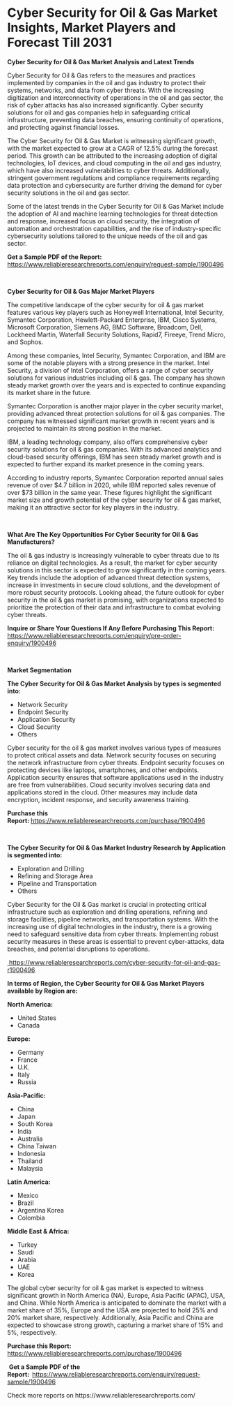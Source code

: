 <p><h1>Cyber Security for Oil & Gas Market Insights, Market Players and Forecast Till 2031</h1></p><p><strong>Cyber Security for Oil & Gas Market Analysis and Latest Trends</strong></p>
<p><p>Cyber Security for Oil & Gas refers to the measures and practices implemented by companies in the oil and gas industry to protect their systems, networks, and data from cyber threats. With the increasing digitization and interconnectivity of operations in the oil and gas sector, the risk of cyber attacks has also increased significantly. Cyber security solutions for oil and gas companies help in safeguarding critical infrastructure, preventing data breaches, ensuring continuity of operations, and protecting against financial losses.</p><p>The Cyber Security for Oil & Gas Market is witnessing significant growth, with the market expected to grow at a CAGR of 12.5% during the forecast period. This growth can be attributed to the increasing adoption of digital technologies, IoT devices, and cloud computing in the oil and gas industry, which have also increased vulnerabilities to cyber threats. Additionally, stringent government regulations and compliance requirements regarding data protection and cybersecurity are further driving the demand for cyber security solutions in the oil and gas sector.</p><p>Some of the latest trends in the Cyber Security for Oil & Gas Market include the adoption of AI and machine learning technologies for threat detection and response, increased focus on cloud security, the integration of automation and orchestration capabilities, and the rise of industry-specific cybersecurity solutions tailored to the unique needs of the oil and gas sector.</p></p>
<p><strong>Get a Sample PDF of the Report:&nbsp;</strong> <a href="https://www.reliableresearchreports.com/enquiry/request-sample/1900496">https://www.reliableresearchreports.com/enquiry/request-sample/1900496</a></p>
<p>&nbsp;</p>
<p><strong>Cyber Security for Oil & Gas Major Market Players</strong></p>
<p><p>The competitive landscape of the cyber security for oil & gas market features various key players such as Honeywell International, Intel Security, Symantec Corporation, Hewlett-Packard Enterprise, IBM, Cisco Systems, Microsoft Corporation, Siemens AG, BMC Software, Broadcom, Dell, Lockheed Martin, Waterfall Security Solutions, Rapid7, Fireeye, Trend Micro, and Sophos.</p><p>Among these companies, Intel Security, Symantec Corporation, and IBM are some of the notable players with a strong presence in the market. Intel Security, a division of Intel Corporation, offers a range of cyber security solutions for various industries including oil & gas. The company has shown steady market growth over the years and is expected to continue expanding its market share in the future.</p><p>Symantec Corporation is another major player in the cyber security market, providing advanced threat protection solutions for oil & gas companies. The company has witnessed significant market growth in recent years and is projected to maintain its strong position in the market.</p><p>IBM, a leading technology company, also offers comprehensive cyber security solutions for oil & gas companies. With its advanced analytics and cloud-based security offerings, IBM has seen steady market growth and is expected to further expand its market presence in the coming years.</p><p>According to industry reports, Symantec Corporation reported annual sales revenue of over $4.7 billion in 2020, while IBM reported sales revenue of over $73 billion in the same year. These figures highlight the significant market size and growth potential of the cyber security for oil & gas market, making it an attractive sector for key players in the industry.</p></p>
<p>&nbsp;</p>
<p><strong>What Are The Key Opportunities For Cyber Security for Oil & Gas Manufacturers?</strong></p>
<p><p>The oil & gas industry is increasingly vulnerable to cyber threats due to its reliance on digital technologies. As a result, the market for cyber security solutions in this sector is expected to grow significantly in the coming years. Key trends include the adoption of advanced threat detection systems, increase in investments in secure cloud solutions, and the development of more robust security protocols. Looking ahead, the future outlook for cyber security in the oil & gas market is promising, with organizations expected to prioritize the protection of their data and infrastructure to combat evolving cyber threats.</p></p>
<p><strong>Inquire or Share Your Questions If Any Before Purchasing This Report:</strong> <a href="https://www.reliableresearchreports.com/enquiry/pre-order-enquiry/1900496">https://www.reliableresearchreports.com/enquiry/pre-order-enquiry/1900496</a></p>
<p>&nbsp;</p>
<p><strong>Market Segmentation</strong></p>
<p><strong>The Cyber Security for Oil & Gas Market Analysis by types is segmented into:</strong></p>
<p><ul><li>Network Security</li><li>Endpoint Security</li><li>Application Security</li><li>Cloud Security</li><li>Others</li></ul></p>
<p><p>Cyber security for the oil & gas market involves various types of measures to protect critical assets and data. Network security focuses on securing the network infrastructure from cyber threats. Endpoint security focuses on protecting devices like laptops, smartphones, and other endpoints. Application security ensures that software applications used in the industry are free from vulnerabilities. Cloud security involves securing data and applications stored in the cloud. Other measures may include data encryption, incident response, and security awareness training.</p></p>
<p><strong>Purchase this Report:&nbsp;</strong><a href="https://www.reliableresearchreports.com/purchase/1900496">https://www.reliableresearchreports.com/purchase/1900496</a></p>
<p>&nbsp;</p>
<p><strong>The Cyber Security for Oil & Gas Market Industry Research by Application is segmented into:</strong></p>
<p><ul><li>Exploration and Drilling</li><li>Refining and Storage Area</li><li>Pipeline and Transportation</li><li>Others</li></ul></p>
<p><p>Cyber Security for the Oil & Gas market is crucial in protecting critical infrastructure such as exploration and drilling operations, refining and storage facilities, pipeline networks, and transportation systems. With the increasing use of digital technologies in the industry, there is a growing need to safeguard sensitive data from cyber threats. Implementing robust security measures in these areas is essential to prevent cyber-attacks, data breaches, and potential disruptions to operations.</p></p>
<p><a href="https://www.reliableresearchreports.com/cyber-security-for-oil-and-gas-r1900496">&nbsp;https://www.reliableresearchreports.com/cyber-security-for-oil-and-gas-r1900496</a></p>
<p><strong>In terms of Region, the Cyber Security for Oil & Gas Market Players available by Region are:</strong></p>
<p>
    <p> <strong> North America: </strong>
        <ul>
            <li>United States</li>
            <li>Canada</li>
        </ul>
        </p> 
    <p> <strong> Europe: </strong>
        <ul>
            <li>Germany</li>
            <li>France</li>
            <li>U.K.</li>
            <li>Italy</li>
            <li>Russia</li>
        </ul>
        </p> 
    <p> <strong> Asia-Pacific: </strong>
        <ul>
            <li>China</li>
            <li>Japan</li>
            <li>South Korea</li>
            <li>India</li>
            <li>Australia</li>
            <li>China Taiwan</li>
            <li>Indonesia</li>
            <li>Thailand</li>
            <li>Malaysia</li>
        </ul>
        </p> 
    <p> <strong> Latin America: </strong>
        <ul>
            <li>Mexico</li>
            <li>Brazil</li>
            <li>Argentina Korea</li>
            <li>Colombia</li>
        </ul>
        </p> 
    <p> <strong> Middle East & Africa: </strong>
        <ul>
            <li>Turkey</li>
            <li>Saudi</li>
            <li>Arabia</li>
            <li>UAE</li>
            <li>Korea</li>
        </ul>
    </p>
    </p>
<p><p>The global cyber security for oil & gas market is expected to witness significant growth in North America (NA), Europe, Asia Pacific (APAC), USA, and China. While North America is anticipated to dominate the market with a market share of 35%, Europe and the USA are projected to hold 25% and 20% market share, respectively. Additionally, Asia Pacific and China are expected to showcase strong growth, capturing a market share of 15% and 5%, respectively.</p></p>
<p><strong>Purchase this Report: </strong><a href="https://www.reliableresearchreports.com/purchase/1900496">https://www.reliableresearchreports.com/purchase/1900496</a></p>
<p>&nbsp;<strong>Get a Sample PDF of the Report:&nbsp;&nbsp;</strong><a href="https://www.reliableresearchreports.com/enquiry/request-sample/1900496">https://www.reliableresearchreports.com/enquiry/request-sample/1900496</a></p>
<p><strong></strong></p>
<p>Check more reports on https://www.reliableresearchreports.com/</p>